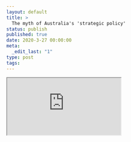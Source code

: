 ```yaml
---
layout: default
title: >
  The myth of Australia's 'strategic policy'
status: publish
published: true
date: 2020-3-27 00:00:00
meta:
  _edit_last: "1"
type: post
tags:
---
```

<div  id="qrcode"></div>
<div>
<iframe src="https://researchers.mq.edu.au/en/publications/the-myth-of-australias-strategic-policy">
</iframe>
</div>

<script type="text/javascript" src="/js/qr/qrcode.js"></script>
<script type="text/javascript">
new QRCode(document.getElementById("qrcode"), "https://researchers.mq.edu.au/en/publications/the-myth-of-australias-strategic-policy");
</script>
        